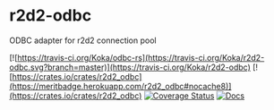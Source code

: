 # r2d2-odbc
ODBC adapter for r2d2 connection pool

[![https://travis-ci.org/Koka/odbc-rs](https://travis-ci.org/Koka/r2d2-odbc.svg?branch=master)](https://travis-ci.org/Koka/r2d2-odbc)
[![https://crates.io/crates/r2d2_odbc](https://meritbadge.herokuapp.com/r2d2_odbc#nocache8)](https://crates.io/crates/r2d2_odbc)
[![Coverage Status](https://coveralls.io/repos/github/Koka/r2d2-odbc/badge.svg)](https://coveralls.io/github/Koka/r2d2-odbc)
[![Docs](https://docs.rs/r2d2_odbc/badge.svg)](https://docs.rs/r2d2_odbc)
